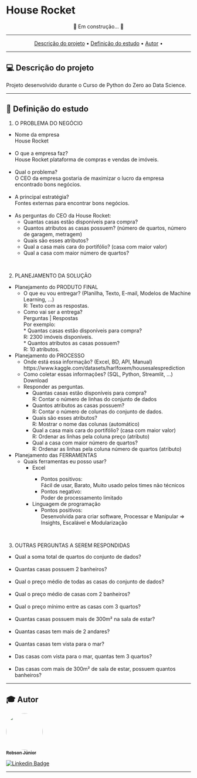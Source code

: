 <h1>House Rocket</h1>

<p align="center">🚧  Em construção...  🚧</p>

---

<p align="center">
 <a href="#descricao-do-projeto">Descrição do projeto</a> •
 <a href="#definicao-do-estudo">Definição do estudo</a> • 
 <a href="#autor">Autor</a> • 
</p>

---

## 💻 Descrição do projeto

<p align="justify">
  Projeto desenvolvido durante o Curso de Python do Zero ao Data Science.
</p>

---

## 📌 Definição do estudo

1) O PROBLEMA DO NEGÓCIO
<ul>
<li>Nome da empresa</br>House Rocket</li></br>

<li>O que a empresa faz?</br>House Rocket plataforma de compras e vendas de imóveis.</li></br>

<li>Qual o problema?</br>O CEO da empresa gostaria de maximizar o lucro da empresa encontrado bons negócios.</li></br>

<li>A principal estratégia?</br>Fontes externas para encontrar bons negócios.</li></br>

<li>As perguntas do CEO da House Rocket:</br>
<ul>
<li>Quantas casas estão disponíveis para compra?</li>
<li>Quantos atributos as casas possuem? (número de quartos, número de garagem, metragem)</li>
<li>Quais são esses atributos?</li>
<li>Qual a casa mais cara do portifólio? (casa com maior valor)</li>
<li>Qual a casa com maior número de quartos?</li></ul></li>
</ul></br>

2) PLANEJAMENTO DA SOLUÇÃO
<ul>
<li>Planejamento do PRODUTO FINAL</br>
<ul>
<li>O que eu vou entregar? (Planilha, Texto, E-mail, Modelos de Machine Learning, ...)</br>R: Texto com as respostas.</li>

<li>Como vai ser a entrega?</br>Perguntas | Respostas</br>Por exemplo:</br>* Quantas casas estão disponíveis para compra?</br>R: 2300 imóveis disponíveis.</br>* Quantos atributos as casas possuem?</br>R: 10 atributos.</li>
</ul>
</li>

<li>Planejamento do PROCESSO</br>
<ul>
<li>Onde está essa informação? (Excel, BD, API, Manual)</br>https://www.kaggle.com/datasets/harlfoxem/housesalesprediction</li>

<li>Como coletar essas informações? (SQL, Python, Streamlit, ...)</br>Download</li>

<li>Responder as perguntas.</br>
<ul>
<li>Quantas casas estão disponíveis para compra?</br>R: Contar o número de linhas do conjunto de dados</li>

<li>Quantos atributos as casas possuem?</br>R: Contar o número de colunas do conjunto de dados.</li>

<li>Quais são esses atributos?</br>R: Mostrar o nome das colunas (automático)</li>

<li>Qual a casa mais cara do portifólio? (casa com maior valor)</br>R: Ordenar as linhas pela coluna preço (atributo)</li>

<li>Qual a casa com maior número de quartos?</br>R: Ordenar as linhas pela coluna número de quartos (atributo)</li>
</ul>
</li>
</ul>
</li>

<li>Planejamento das FERRAMENTAS</br>
<ul>
<li>Quais ferramentas eu posso usar?
<ul>
<li>Excel</li>
<ul>
<li>Pontos positivos:</br>Fácil de usar, Barato, Muito usado pelos times não técnicos</li>
<li>Pontos negativo:</br>Poder de processamento limitado</li>
</ul>
<li>Linguagem de programação
<ul>
<li>Pontos positivos:</br>Desenvolvida para criar software, Processar e Manipular => Insights, Escalável e Modularização</li>
</ul>
</li>
</ul>
</li>
</ul>
</li>
</ul></br>

3) OUTRAS PERGUNTAS A SEREM RESPONDIDAS
<ul>
<li>Qual a soma total de quartos do conjunto de dados?</li></br>
<li>Quantas casas possuem 2 banheiros?</li></br>
<li>Qual o preço médio de todas as casas do conjunto de dados?</li></br>
<li>Qual o preço médio de casas com 2 banheiros?</li></br>
<li>Qual o preço mínimo entre as casas com 3 quartos?</li></br>
<li>Quantas casas possuem mais de 300m² na sala de estar?</li></br>
<li>Quantas casas tem mais de 2 andares?</li></br>
<li>Quantas casas tem vista para o mar?</li></br>
<li>Das casas com vista para o mar, quantas tem 3 quartos?</li></br>
<li>Das casas com mais de 300m² de sala de estar, possuem quantos banheiros?</li>
</ul>

---

## 🎓 Autor

<a href="https://www.instagram.com/robson.junior.184/">
 <img style="border-radius: 50%;" src="https://avatars3.githubusercontent.com/u/69487360?s=400&u=7956928a6764b5ab125fccfa6350c58e3414e2ff&v=4" width="100px;" alt=""/>
 <br />
 <sub><b>Robson Júnior</b></sub></a>
 <br />

[![Linkedin Badge](https://img.shields.io/badge/LinkedIn-Robson-blue?style=flat-square&logo=Linkedin&logoColor=white&link=https://www.linkedin.com/in/robsonlopesjr)](https://www.linkedin.com/in/robsonlopesjr)

---